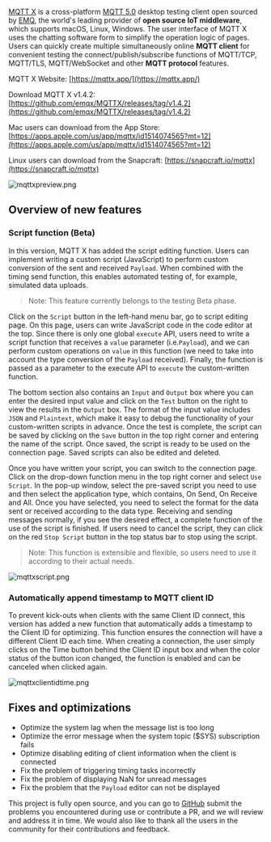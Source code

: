 [MQTT X](https://mqttx.app/) is a cross-platform [MQTT 5.0](https://www.emqx.com/en/mqtt/mqtt5) desktop testing client open sourced by [EMQ](https://www.emqx.com/en), the world's leading provider of **open source IoT middleware**, which supports macOS, Linux, Windows. The user interface of MQTT X uses the chatting software form to simplify the operation logic of pages. Users can quickly create multiple simultaneously online **MQTT client** for convenient testing the connect/publish/subscribe functions of MQTT/TCP, MQTT/TLS, MQTT/WebSocket and other **MQTT protocol** features.

MQTT X Website: [https://mqttx.app/](https://mqttx.app/)

Download MQTT X v1.4.2: [https://github.com/emqx/MQTTX/releases/tag/v1.4.2](https://github.com/emqx/MQTTX/releases/tag/v1.4.2)

Mac users can download from the App Store: [https://apps.apple.com/us/app/mqttx/id1514074565?mt=12](https://apps.apple.com/us/app/mqttx/id1514074565?mt=12)

Linux users can download from the Snapcraft: [https://snapcraft.io/mqttx](https://snapcraft.io/mqttx)

![mqttxpreview.png](https://static.emqx.net/images/eae55fcaa5b4abd9b562bc2aa5fc9dd9.png)

## Overview of new features

### Script function (Beta)

In this version, MQTT X has added the script editing function. Users can implement writing a custom script (JavaScript) to perform custom conversion of the sent and received `Payload`. When combined with the timing send function, this enables automated testing of, for example, simulated data uploads. 

> Note: This feature currently belongs to the testing Beta phase.

Click on the `Script` button in the left-hand menu bar, go to script editing page. On this page, users can write JavaScript code in the code editor at the top. Since there is only one global `execute` API, users need to write a script function that receives a `value` parameter (i.e.`Payload`), and we can perform custom operations on `value` in this function (we need to take into account the type conversion of the `Payload` received). Finally, the function is passed as a parameter to the execute API to `execute` the custom-written function.

The bottom section also contains an `Input` and `Output` box where you can enter the desired input value and click on the `Test` button on the right to view the results in the `Output` box. The format of the input value includes `JSON` and `Plaintext`, which make it easy to debug the functionality of your custom-written scripts in advance. Once the test is complete, the script can be saved by clicking on the `Save` button in the top right corner and entering the name of the script. Once saved, the script is ready to be used on the connection page. Saved scripts can also be edited and deleted.

Once you have written your script, you can switch to the connection page. Click on the drop-down function menu in the top right corner and select `Use Script`. In the pop-up window, select the pre-saved script you need to use and then select the application type, which contains, On Send, On Receive and All. Once you have selected, you need to select the format for the data sent or received according to the data type. Receiving and sending messages normally, if you see the desired effect, a complete function of the use of the script is finished. If users need to cancel the script, they can click on the red `Stop Script` button in the top status bar to stop using the script.

> Note: This function is extensible and flexible, so users need to use it according to their actual needs.

![mqttxscript.png](https://static.emqx.net/images/cd4daadad6483bd7c7a20805ac746933.png)

### Automatically append timestamp to MQTT client ID

To prevent kick-outs when clients with the same Client ID connect, this version has added a new function that automatically adds a timestamp to the Client ID for optimizing. This function ensures the connection will have a different Client ID each time. When creating a connection, the user simply clicks on the Time button behind the Client ID input box and when the color status of the button icon changed, the function is enabled and can be canceled when clicked again.

![mqttxclientidtime.png](https://static.emqx.net/images/b16191291027f1f12229652979afc443.png)

## Fixes and optimizations

- Optimize the system lag when the message list is too long
- Optimize the error message when the system topic ($SYS) subscription fails
- Optimize disabling editing of client information when the client is connected
- Fix the problem of triggering timing tasks incorrectly
- Fix the problem of displaying NaN for unread messages
- Fix the problem that the `Payload` editor can not be displayed

This project is fully open source, and you can go to [GitHub](https://github.com/emqx/MQTTX/issues?q=is%3Aissue+is%3Aopen+sort%3Aupdated-desc) submit the problems you encountered during use or contribute a PR, and we will review and address it in time. We would also like to thank all the users in the community for their contributions and feedback.
